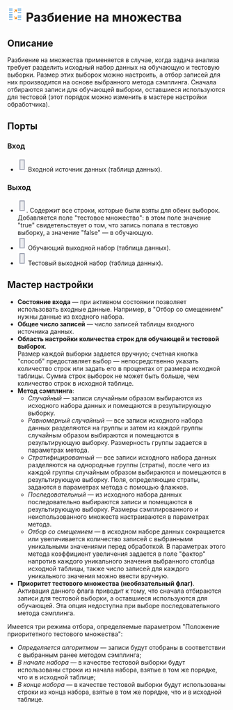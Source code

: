 # ![ ](../../images/icons/components/partition_default.svg) Разбиение на множества

## Описание

Разбиение на множества применяется в случае, когда задача анализа требует разделить исходный набор данных на обучающую и тестовую выборки. Размер этих выборок можно настроить, а отбор записей для них производится на основе выбранного метода сэмплинга. Сначала отбираются записи для обучающей выборки, оставшиеся используются для тестовой (этот порядок можно изменить в мастере настройки обработчика).

## Порты

### Вход

* ![ ](../../images/icons/ports/input_table_inactive.svg) Входной источник данных (таблица данных).

### Выход

* ![ ](../../images/icons/ports/output_table_inactive.svg). Содержит все строки, которые были взяты для обеих выборок. Добавляется поле "тестовое множество": в этом поле значение "true" свидетельствует о том, что запись попала в тестовую выборку, а значение "false" — в обучающую.
* ![ ](../../images/icons/ports/output_table_inactive.svg) Обучающий выходной набор (таблица данных).
* ![ ](../../images/icons/ports/output_table_inactive.svg) Тестовый выходной набор (таблица данных).

## Мастер настройки

* **Состояние входа** — при активном состоянии позволяет использовать входные данные. Например, в "Отбор со смещением" нужны данные из входного набора.
* **Общее число записей** — число записей таблицы входного источника данных.
* **Область настройки количества строк для обучающей и тестовой выборок**.  
Размер каждой выборки задается вручную; счетная кнопка "способ" предоставляет выбор — непосредственно указать количество строк или задать его в процентах от размера исходной таблицы. Сумма строк выборок не может быть больше, чем количество строк в исходной таблице.
* **Метод сэмплинга**:
  * *Случайный* — записи случайным образом выбираются из исходного набора данных и помещаются в результирующую выборку.
  * *Равномерный случайный* — все записи исходного набора данных разделяются на группы и затем из каждой группы случайным образом выбираются и помещаются в результирующую выборку. Размерность группы задается в параметрах метода.
  * *Стратифицированный* — все записи исходного набора данных разделяются на однородные группы (страты), после чего из каждой группы случайным образом выбираются и помещаются в результирующую выборку. Поля, определяющие страты, задаются в параметрах метода с помощью флажков.
  * *Последовательный* — из исходного набора данных последовательно выбираются записи и помещаются в результирующую выборку. Размеры сэмплированного и неиспользованного множеств настраиваются в параметрах метода.
  * *Отбор со смещением* — в исходном наборе данных сокращается или увеличивается количество записей с выбранными уникальными значениями перед обработкой. В параметрах этого метода коэффициент увеличения задается в поле "фактор" напротив каждого уникального значения выбранного столбца исходной таблицы, также число записей для каждого уникального значения можно ввести вручную.
* **Приоритет тестового множества (необязательный флаг)**.  
Активация данного флага приводит к тому, что сначала отбираются записи для тестовой выборки, а оставшиеся используются для обучающей. Эта опция недоступна при выборе последовательного метода сэмплинга.

Имеется три режима отбора, определяемые параметром "Положение приоритетного тестового множества":

* *Определяется алгоритмом* — записи будут отобраны в соответствии с выбранным ранее методом сэмплинга;
* *В начале набора* — в качестве тестовой выборки будут использованы строки из начала набора, взятые в том же порядке, что и в исходной таблице;
* *В конце набора* — в качестве тестовой выборки будут использованы строки из конца набора, взятые в том же порядке, что и в исходной таблице.
